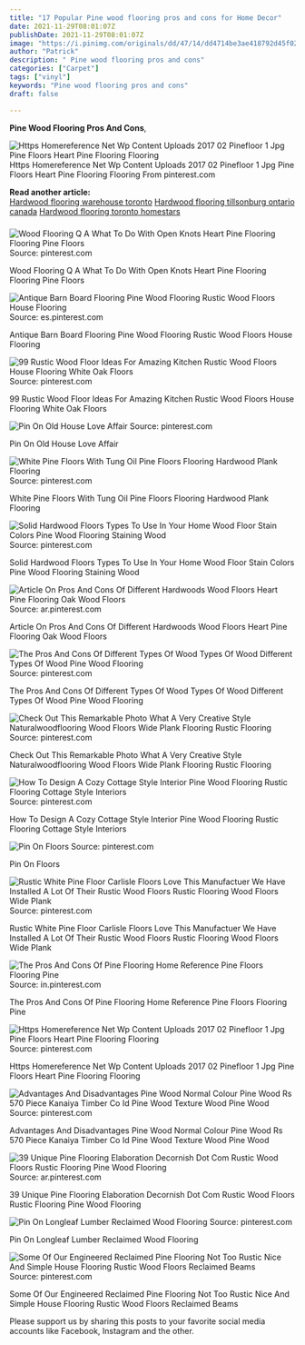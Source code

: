 ```yaml
---
title: "17 Popular Pine wood flooring pros and cons for Home Decor"
date: 2021-11-29T08:01:07Z
publishDate: 2021-11-29T08:01:07Z
image: "https://i.pinimg.com/originals/dd/47/14/dd4714be3ae418792d45f02e2922602d.jpg"
author: "Patrick"
description: " Pine wood flooring pros and cons"
categories: ["Carpet"]
tags: ["vinyl"]
keywords: "Pine wood flooring pros and cons"
draft: false

---
```

<!-- Head tag Code -->
**Pine Wood Flooring Pros And Cons**, 

![Https Homereference Net Wp Content Uploads 2017 02 Pinefloor 1 Jpg Pine Floors Heart Pine Flooring Flooring](https://i.pinimg.com/736x/61/91/0b/61910b3dc488a2e8db75a592f5fc150f.jpg "Https Homereference Net Wp Content Uploads 2017 02 Pinefloor 1 Jpg Pine Floors Heart Pine Flooring Flooring")
Https Homereference Net Wp Content Uploads 2017 02 Pinefloor 1 Jpg Pine Floors Heart Pine Flooring Flooring From pinterest.com

**Read another article:**  
[Hardwood flooring warehouse toronto](/hardwood-flooring-warehouse-toronto/)
[Hardwood flooring tillsonburg ontario canada](/hardwood-flooring-tillsonburg-ontario-canada/)
[Hardwood flooring toronto homestars](/hardwood-flooring-toronto-homestars/)




### 

 


![Wood Flooring Q A What To Do With Open Knots Heart Pine Flooring Flooring Pine Floors](https://i.pinimg.com/474x/00/26/03/002603788860f868b5bf6b13485a4ae8.jpg "Wood Flooring Q A What To Do With Open Knots Heart Pine Flooring Flooring Pine Floors")
Source: pinterest.com

Wood Flooring Q A What To Do With Open Knots Heart Pine Flooring Flooring Pine Floors  

![Antique Barn Board Flooring Pine Wood Flooring Rustic Wood Floors House Flooring](https://i.pinimg.com/564x/6d/6e/43/6d6e434654748a0e13f3be4cf31f09ca.jpg "Antique Barn Board Flooring Pine Wood Flooring Rustic Wood Floors House Flooring")
Source: es.pinterest.com

Antique Barn Board Flooring Pine Wood Flooring Rustic Wood Floors House Flooring  

![99 Rustic Wood Floor Ideas For Amazing Kitchen Rustic Wood Floors House Flooring White Oak Floors](https://i.pinimg.com/564x/38/22/a2/3822a2871c867f975cd361b21c758df2.jpg "99 Rustic Wood Floor Ideas For Amazing Kitchen Rustic Wood Floors House Flooring White Oak Floors")
Source: pinterest.com

99 Rustic Wood Floor Ideas For Amazing Kitchen Rustic Wood Floors House Flooring White Oak Floors  

![Pin On Old House Love Affair](https://i.pinimg.com/originals/f1/2d/98/f12d987ff2e3c8d0c711e881d046c216.jpg "Pin On Old House Love Affair")
Source: pinterest.com

Pin On Old House Love Affair  

![White Pine Floors With Tung Oil Pine Floors Flooring Hardwood Plank Flooring](https://i.pinimg.com/originals/23/1d/3d/231d3df89bb8c08bbddb4450224eb6ba.jpg "White Pine Floors With Tung Oil Pine Floors Flooring Hardwood Plank Flooring")
Source: pinterest.com

White Pine Floors With Tung Oil Pine Floors Flooring Hardwood Plank Flooring  

![Solid Hardwood Floors Types To Use In Your Home Wood Floor Stain Colors Pine Wood Flooring Staining Wood](https://i.pinimg.com/originals/61/a2/bd/61a2bde4e5c30acedfbe2f5598a821c0.jpg "Solid Hardwood Floors Types To Use In Your Home Wood Floor Stain Colors Pine Wood Flooring Staining Wood")
Source: pinterest.com

Solid Hardwood Floors Types To Use In Your Home Wood Floor Stain Colors Pine Wood Flooring Staining Wood  

![Article On Pros And Cons Of Different Hardwoods Wood Floors Heart Pine Flooring Oak Wood Floors](https://i.pinimg.com/originals/8b/53/30/8b533097628b7d23d6d4af5ed6071e27.jpg "Article On Pros And Cons Of Different Hardwoods Wood Floors Heart Pine Flooring Oak Wood Floors")
Source: ar.pinterest.com

Article On Pros And Cons Of Different Hardwoods Wood Floors Heart Pine Flooring Oak Wood Floors  

![The Pros And Cons Of Different Types Of Wood Types Of Wood Different Types Of Wood Pine Wood Flooring](https://i.pinimg.com/originals/56/39/0c/56390cba547f1a91e2658b2e27219280.jpg "The Pros And Cons Of Different Types Of Wood Types Of Wood Different Types Of Wood Pine Wood Flooring")
Source: pinterest.com

The Pros And Cons Of Different Types Of Wood Types Of Wood Different Types Of Wood Pine Wood Flooring  

![Check Out This Remarkable Photo What A Very Creative Style Naturalwoodflooring Wood Floors Wide Plank Flooring Rustic Flooring](https://i.pinimg.com/736x/5c/9e/82/5c9e824e3bee34d949e72be91aa0be30.jpg "Check Out This Remarkable Photo What A Very Creative Style Naturalwoodflooring Wood Floors Wide Plank Flooring Rustic Flooring")
Source: pinterest.com

Check Out This Remarkable Photo What A Very Creative Style Naturalwoodflooring Wood Floors Wide Plank Flooring Rustic Flooring  

![How To Design A Cozy Cottage Style Interior Pine Wood Flooring Rustic Flooring Cottage Style Interiors](https://i.pinimg.com/originals/9d/51/7c/9d517c0842ae088fc6b914819eef46e2.jpg "How To Design A Cozy Cottage Style Interior Pine Wood Flooring Rustic Flooring Cottage Style Interiors")
Source: pinterest.com

How To Design A Cozy Cottage Style Interior Pine Wood Flooring Rustic Flooring Cottage Style Interiors  

![Pin On Floors](https://i.pinimg.com/originals/b5/9a/33/b59a330bea1c70d87264a816217f6642.jpg "Pin On Floors")
Source: pinterest.com

Pin On Floors  

![Rustic White Pine Floor Carlisle Floors Love This Manufactuer We Have Installed A Lot Of Their Rustic Wood Floors Rustic Flooring Wood Floors Wide Plank](https://i.pinimg.com/474x/59/c3/8a/59c38ace1b72e4cba24f64fa2851a20b.jpg "Rustic White Pine Floor Carlisle Floors Love This Manufactuer We Have Installed A Lot Of Their Rustic Wood Floors Rustic Flooring Wood Floors Wide Plank")
Source: pinterest.com

Rustic White Pine Floor Carlisle Floors Love This Manufactuer We Have Installed A Lot Of Their Rustic Wood Floors Rustic Flooring Wood Floors Wide Plank  

![The Pros And Cons Of Pine Flooring Home Reference Pine Floors Flooring Pine](https://i.pinimg.com/736x/a4/d3/7c/a4d37c48eb20a6779eefb837c4d647f2.jpg "The Pros And Cons Of Pine Flooring Home Reference Pine Floors Flooring Pine")
Source: in.pinterest.com

The Pros And Cons Of Pine Flooring Home Reference Pine Floors Flooring Pine  

![Https Homereference Net Wp Content Uploads 2017 02 Pinefloor 1 Jpg Pine Floors Heart Pine Flooring Flooring](https://i.pinimg.com/736x/61/91/0b/61910b3dc488a2e8db75a592f5fc150f.jpg "Https Homereference Net Wp Content Uploads 2017 02 Pinefloor 1 Jpg Pine Floors Heart Pine Flooring Flooring")
Source: pinterest.com

Https Homereference Net Wp Content Uploads 2017 02 Pinefloor 1 Jpg Pine Floors Heart Pine Flooring Flooring  

![Advantages And Disadvantages Pine Wood Normal Colour Pine Wood Rs 570 Piece Kanaiya Timber Co Id Pine Wood Texture Wood Pine Wood](https://i.pinimg.com/564x/c6/e7/fd/c6e7fd2746c4ec2708f2a631ba0c54e3.jpg "Advantages And Disadvantages Pine Wood Normal Colour Pine Wood Rs 570 Piece Kanaiya Timber Co Id Pine Wood Texture Wood Pine Wood")
Source: pinterest.com

Advantages And Disadvantages Pine Wood Normal Colour Pine Wood Rs 570 Piece Kanaiya Timber Co Id Pine Wood Texture Wood Pine Wood  

![39 Unique Pine Flooring Elaboration Decornish Dot Com Rustic Wood Floors Rustic Flooring Pine Wood Flooring](https://i.pinimg.com/originals/99/0a/b2/990ab2d8aa0de8738e4f6d4abd80d718.jpg "39 Unique Pine Flooring Elaboration Decornish Dot Com Rustic Wood Floors Rustic Flooring Pine Wood Flooring")
Source: ar.pinterest.com

39 Unique Pine Flooring Elaboration Decornish Dot Com Rustic Wood Floors Rustic Flooring Pine Wood Flooring  

![Pin On Longleaf Lumber Reclaimed Wood Flooring](https://i.pinimg.com/originals/aa/b6/e8/aab6e8df082319bef9f66b34ff309333.jpg "Pin On Longleaf Lumber Reclaimed Wood Flooring")
Source: pinterest.com

Pin On Longleaf Lumber Reclaimed Wood Flooring  

![Some Of Our Engineered Reclaimed Pine Flooring Not Too Rustic Nice And Simple House Flooring Rustic Wood Floors Reclaimed Beams](https://i.pinimg.com/originals/dd/47/14/dd4714be3ae418792d45f02e2922602d.jpg "Some Of Our Engineered Reclaimed Pine Flooring Not Too Rustic Nice And Simple House Flooring Rustic Wood Floors Reclaimed Beams")
Source: pinterest.com

Some Of Our Engineered Reclaimed Pine Flooring Not Too Rustic Nice And Simple House Flooring Rustic Wood Floors Reclaimed Beams  

Please support us by sharing this posts to your favorite social media accounts like Facebook, Instagram and the other.

